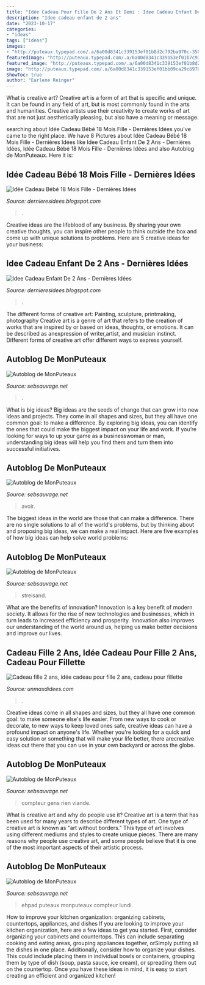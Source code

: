 ```yaml
---
title: "Idée Cadeau Pour Fille De 2 Ans Et Demi : Idee Cadeau Enfant De 2 Ans"
description: "Idee cadeau enfant de 2 ans"
date: "2023-10-17"
categories:
- "ideas"
tags: ["ideas"]
images:
- "http://puteaux.typepad.com/.a/6a00d8341c339153ef01b8d2c792ba970c-350wi"
featuredImage: "http://puteaux.typepad.com/.a/6a00d8341c339153ef01b7c939cb2a970b-500wi"
featured_image: "http://puteaux.typepad.com/.a/6a00d8341c339153ef01b8d2e82e98970c-500wi"
image: "http://puteaux.typepad.com/.a/6a00d8341c339153ef01bb09ca29c6970d-350wi"
ShowToc: true
author: "Earlene Reinger"
---
```



What is creative art?
Creative art is a form of art that is specific and unique. It can be found in any field of art, but is most commonly found in the arts and humanities. Creative artists use their creativity to create works of art that are not just aesthetically pleasing, but also have a meaning or message.

	

		
searching about Idée Cadeau Bébé 18 Mois Fille - Dernières Idées you've came to the right place. We have 8 Pictures about Idée Cadeau Bébé 18 Mois Fille - Dernières Idées like Idee Cadeau Enfant De 2 Ans - Dernières Idées, Idée Cadeau Bébé 18 Mois Fille - Dernières Idées and also Autoblog de MonPuteaux. Here it is:
		
    
## Idée Cadeau Bébé 18 Mois Fille - Dernières Idées

<img loading=lazy src="https://i2.cdscdn.com/pdt2/3/9/0/1/700x700/mp06948390/rw/0-24-mois-bebe-fille-2-pcs-ensemble-de-vetement-ro.jpg" onerror="this.onerror=null;this.src='https://tse3.mm.bing.net/th?id=OIP.ZxdRnUR3u26bt3baVV1GrQHaHa&amp;pid=15.1';" alt="Idée Cadeau Bébé 18 Mois Fille - Dernières Idées">

_Source: dernieresidees.blogspot.com_

>. 

	

Creative ideas are the lifeblood of any business. By sharing your own creative thoughts, you can inspire other people to think outside the box and come up with unique solutions to problems. Here are 5 creative ideas for your business: 

    
## Idee Cadeau Enfant De 2 Ans - Dernières Idées

<img loading=lazy src="https://lh5.googleusercontent.com/proxy/roEvKv_7ZdYNxE4Kc1VVIG112LNoc11P1F7LubGCLsemlV_0VImYACeS2LqwRfKmAYh5r6n7lPZnECifaMidiagrDVixMTbaPCpZ74Y_WhmOGKZyajnmcMuGolRidQMZ=w1200-h630-p-k-no-nu" onerror="this.onerror=null;this.src='https://tse4.mm.bing.net/th?id=OIP.N-_aaflC1tJd3ljHAjTS1gHaD4&amp;pid=15.1';" alt="Idee Cadeau Enfant De 2 Ans - Dernières Idées">

_Source: dernieresidees.blogspot.com_

>. 

	

The different forms of creative art: Painting, sculpture, printmaking, photography
Creative art is a genre of art that refers to the creation of works that are inspired by or based on ideas, thoughts, or emotions. It can be described as anexpression of writer,artist, and musician instinct. Different forms of creative art offer different ways to express yourself.

    
## Autoblog De MonPuteaux

<img loading=lazy src="http://puteaux.typepad.com/.a/6a00d8341c339153ef01b8d2c792ba970c-350wi" onerror="this.onerror=null;this.src='https://tse4.mm.bing.net/th?id=OIP.pjroE6kBOFIbH6uhn0pMyQAAAA&amp;pid=15.1';" alt="Autoblog de MonPuteaux">

_Source: sebsauvage.net_

>. 

	

What is big ideas?
Big ideas are the seeds of change that can grow into new ideas and projects. They come in all shapes and sizes, but they all have one common goal: to make a difference. By exploring big ideas, you can identify the ones that could make the biggest impact on your life and work. If you’re looking for ways to up your game as a businesswoman or man, understanding big ideas will help you find them and turn them into successful initiatives.

    
## Autoblog De MonPuteaux

<img loading=lazy src="http://puteaux.typepad.com/.a/6a00d8341c339153ef01b8d2e82e98970c-500wi" onerror="this.onerror=null;this.src='https://tse4.mm.bing.net/th?id=OIP.WhmXXG6Beiq5eyM52RMOGgHaE5&amp;pid=15.1';" alt="Autoblog de MonPuteaux">

_Source: sebsauvage.net_

>avoir. 

	

The biggest ideas in the world are those that can make a difference. There are no single solutions to all of the world's problems, but by thinking about and proposing big ideas, we can make a real impact. Here are five examples of how big ideas can help solve world problems:

    
## Autoblog De MonPuteaux

<img loading=lazy src="http://puteaux.typepad.com/.a/6a00d8341c339153ef01b7c8fcfdbe970b-350wi" onerror="this.onerror=null;this.src='https://tse2.mm.bing.net/th?id=OIP.V5QPsxgxDcEt-wVs4_wyzwAAAA&amp;pid=15.1';" alt="Autoblog de MonPuteaux">

_Source: sebsauvage.net_

>streisand. 

	

What are the benefits of innovation?
Innovation is a key benefit of modern society. It allows for the rise of new technologies and businesses, which in turn leads to increased efficiency and prosperity. Innovation also improves our understanding of the world around us, helping us make better decisions and improve our lives.

    
## Cadeau Fille 2 Ans, Idée Cadeau Pour Fille 2 Ans, Cadeau Pour Fillette

<img loading=lazy src="https://www.unmaxdidees.com/public/jouet_2014/bois/.cadeau_fille_3_ans_perles_en_bois_gros_modele_securite_perles_en_bois_pour_enfant_2_ans__3_ans_et_plus_m.jpg" onerror="this.onerror=null;this.src='https://tse2.mm.bing.net/th?id=OIP.sPFgmKbz5lqYwltJdZRjygHaIn&amp;pid=15.1';" alt="Cadeau fille 2 ans, idée cadeau pour fille 2 ans, cadeau pour fillette">

_Source: unmaxdidees.com_

>. 

	

Creative ideas come in all shapes and sizes, but they all have one common goal: to make someone else's life easier. From new ways to cook or decorate, to new ways to keep loved ones safe, creative ideas can have a profound impact on anyone's life. Whether you're looking for a quick and easy solution or something that will make your life better, there arecreative ideas out there that you can use in your own backyard or across the globe.

    
## Autoblog De MonPuteaux

<img loading=lazy src="http://puteaux.typepad.com/.a/6a00d8341c339153ef01bb09ca29c6970d-350wi" onerror="this.onerror=null;this.src='https://tse1.mm.bing.net/th?id=OIP.8PGjuL7-HaAMkh9e3J9ikgAAAA&amp;pid=15.1';" alt="Autoblog de MonPuteaux">

_Source: sebsauvage.net_

>compteur gens rien viande. 

	

What is creative art and why do people use it?
Creative art is a term that has been used for many years to describe different types of art. One type of creative art is known as "art without borders." This type of art involves using different mediums and styles to create unique pieces. There are many reasons why people use creative art, and some people believe that it is one of the most important aspects of their artistic process.

    
## Autoblog De MonPuteaux

<img loading=lazy src="http://puteaux.typepad.com/.a/6a00d8341c339153ef01b7c939cb2a970b-500wi" onerror="this.onerror=null;this.src='https://tse4.mm.bing.net/th?id=OIP.9m6AjMK6ygHpd5ycJ4iKpwHaDd&amp;pid=15.1';" alt="Autoblog de MonPuteaux">

_Source: sebsauvage.net_

>ehpad puteaux monputeaux compteur lundi. 

	

How to improve your kitchen organization: organizing cabinets, countertops, appliances, and dishes
If you are looking to improve your kitchen organization, here are a few ideas to get you started. First, consider organizing your cabinets and countertops. This can include separating cooking and eating areas, grouping appliances together, orSimply putting all the dishes in one place. Additionally, consider how to organize your dishes. This could include placing them in individual bowls or containers, grouping them by type of dish (soup, pasta sauce, ice cream), or spreading them out on the countertop. Once you have these ideas in mind, it is easy to start creating an efficient and organized kitchen!

